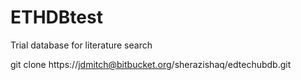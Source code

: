 # ETHDBtest
Trial database for literature search

git clone https://jdmitch@bitbucket.org/sherazishaq/edtechubdb.git
